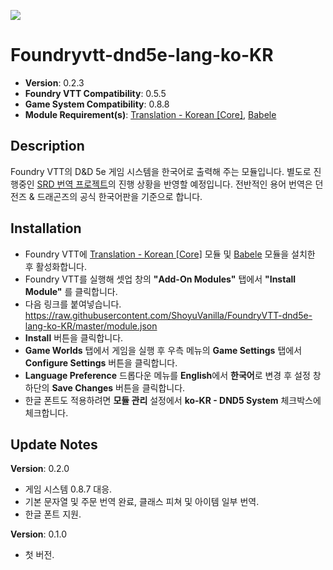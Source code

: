 ![](https://img.shields.io/badge/Foundry-v0.5.5-informational)
# Foundryvtt-dnd5e-lang-ko-KR
* **Version**: 0.2.3
* **Foundry VTT Compatibility**: 0.5.5
* **Game System Compatibility**: 0.8.8
* **Module Requirement(s)**: [Translation - Korean [Core]](https://github.com/ShoyuVanilla/FoundryVTT-lang-ko-KR), [Babele](https://gitlab.com/riccisi/foundryvtt-babele)

## Description
Foundry VTT의 D&D 5e 게임 시스템을 한국어로 출력해 주는 모듈입니다.
별도로 진행중인 [SRD 번역 프로젝트](https://translation.shoyuvanilla.net/languages/ko/d20-5e-srd/)의 진행 상황을 반영할 예정입니다.
전반적인 용어 번역은 던전즈 & 드래곤즈의 공식 한국어판을 기준으로 합니다.

## Installation
* Foundry VTT에 [Translation - Korean [Core]](https://github.com/ShoyuVanilla/FoundryVTT-lang-ko-KR) 모듈 및 [Babele](https://gitlab.com/riccisi/foundryvtt-babele) 모듈을 설치한 후 활성화합니다.
* Foundry VTT를 실행해 셋업 창의 **"Add-On Modules"** 탭에서 **"Install Module"** 를 클릭합니다.
* 다음 링크를 붙여넣습니다. https://raw.githubusercontent.com/ShoyuVanilla/FoundryVTT-dnd5e-lang-ko-KR/master/module.json
* **Install** 버튼을 클릭합니다.
* **Game Worlds** 탭에서 게임을 실행 후 우측 메뉴의 **Game Settings** 탭에서 **Configure Settings** 버튼을 클릭합니다.
* **Language Preference** 드롭다운 메뉴를 **English**에서 **한국어**로 변경 후 설정 창 하단의 **Save Changes** 버튼을 클릭합니다.
* 한글 폰트도 적용하려면 **모듈 관리** 설정에서 **ko-KR - DND5 System** 체크박스에 체크합니다.

## Update Notes
**Version**: 0.2.0
* 게임 시스템 0.8.7 대응.
* 기본 문자열 및 주문 번역 완료, 클래스 피쳐 및 아이템 일부 번역.
* 한글 폰트 지원.

**Version**: 0.1.0
* 첫 버전.
